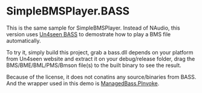 SimpleBMSPlayer.BASS
====================

This is the same sample for SimpleBMSPlayer. Instead of NAudio, this version uses [Un4seen BASS](http://www.un4seen.com/) to demostrate how to play a BMS file automatically.

To try it, simply build this project, grab a bass.dll depends on your platform from Un4seen website and extract it on your debug/release folder, drag the BMS/BME/BML/PMS/Bmson file(s) to the built binary to see the result.

Because of the license, it does not conatins any source/binaries from BASS. And the wrapper used in this demo is [ManagedBass.PInvoke](https://github.com/ManagedBass/ManagedBass.PInvoke).